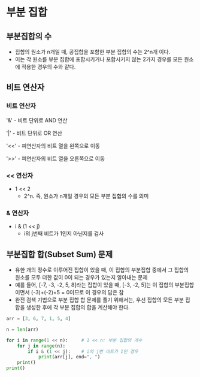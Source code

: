 # 부분 집합

## 부분집합의 수

- 집합의 원소가 n개일 때, 공집합을 포함한 부분 집합의 수는 2^n개 이다.
- 이는 각 원소를 부분 집합에 포함시키거나 포함시키지 않는 2가지 경우를 모든 원소에 적용한 경우의 수와 같다.

## 비트 연산자

### 비트 연산자

'&' - 비트 단위로 AND 연산

'|' - 비트 단위로 OR 연산

'<<' - 피연산자의 비트 열을 왼쪽으로 이동

'>>' - 피연산자의 비트 열을 오른쪽으로 이동

### << 연산자

- 1 << 2
    - 2^n. 즉, 원소가 n개일 경우의 모든 부분 집합의 수를 의미

### & 연산자

- i & (1 << j)
    - i의 j번째 비트가 1인지 아닌지를 검사

## 부분집합 합(Subset Sum) 문제

- 유한 개의 정수로 이루어진 집합이 있을 때, 이 집합의 부분집합 중에서 그 집합의 원소를 모두 더한 값이 0이 되는 경우가 있는지 알아내는 문제
- 예를 들어, [-7, -3, -2, 5, 8]라는 집합이 있을 때, [-3, -2, 5]는 이 집합의 부분집합이면서 (-3)+(-2)+5 = 0이므로 이 경우의 답은 참
- 완전 검색 기법으로 부분 집합 합 문제를 풀기 위해서는, 우선 집합의 모든 부분 집합을 생성한 후에 각 부분 집합의 합을 계산해야 한다.

```python
arr = [3, 6, 7, 1, 5, 4]

n = len(arr)

for i in range(1 << n):     # 1 << n: 부분 집합의 개수
    for j in range(n):
        if i & (1 << j):    # i의 j번 비트가 1인 경우
            print(arr[j], end=", ")
    print()
print()
```